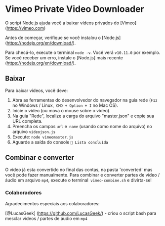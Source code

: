 # Vimeo Private Video Downloader

O script Node.js ajuda você a baixar vídeos privados do [Vimeo] (https://vimeo.com)

Antes de começar, verifique se você instalou o [Node.js] (https://nodejs.org/en/download/).

Para checá-lo, execute o terminal `node -v`. Você verá `v10.11.0` por exemplo. Se você receber um erro, instale o [Node.js] mais recente (https://nodejs.org/en/download/).

## Baixar

Para baixar vídeos, você deve:

1. Abra as ferramentas do desenvolvedor do navegador na guia rede (`F12` no Windows / Linux,` CMD + Option + I` no Mac OS).
2. Inicie o vídeo (ou mova o mouse sobre o vídeo).
3. Na guia "Rede", localize a carga do arquivo "master.json" e copie sua URL completa.
4. Preencha os campos `url` e` name` (usando como nome do arquivo) no arquivo `videojson.js`
5. Execute: `node vimeomaster.js`
6. Aguarde a saída do console `🌈 Lista concluída`

## Combinar e converter

O vídeo já esta convertido no final das contas, na pasta 'converted' mas você pode fazer manualmente. Para combinar e converter partes de vídeo / áudio em arquivo `mp4`, execute o terminal` vimeo-combine.sh` e divirta-se! 

### Colaboradores

Agradecimentos especiais aos colaboradores:

[@LucasGeek] (https://github.com/LucasGeek/) - criou o script bash para mesclar vídeos / partes de áudio em `mp4`
